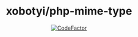 <h1 align="center">xobotyi/php-mime-type</h1>
<p align="center">
    <a href="https://www.codefactor.io/repository/github/xobotyi/php-mime/overview/master"><img src="https://www.codefactor.io/repository/github/xobotyi/php-mime/badge/master" alt="CodeFactor" /></a>
</p>
